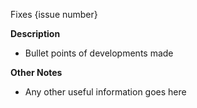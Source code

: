 Fixes {issue number}

**Description**

* Bullet points of developments made

**Other Notes**

* Any other useful information goes here
